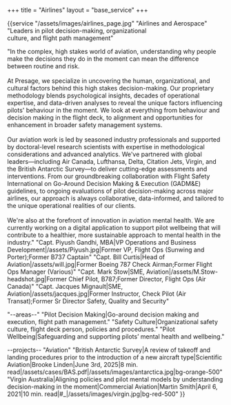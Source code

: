 +++
title = "Airlines"
layout = "base_service"
+++

{{service 
"/assets/images/airlines_page.jpg"
"Airlines and Aerospace" 
"Leaders in pilot decision-making, organizational <br> culture, and flight path management"

"In the complex, high stakes world of aviation, understanding why
people make the decisions they do in the moment can mean the
difference between routine and risk.
<br />
<br />
At Presage, we specialize in uncovering the human,
organizational, and cultural factors behind this high stakes
decision-making. Our proprietary methodology blends
psychological insights, decades of operational expertise, and
data-driven analyses to reveal the unique factors influencing
pilots' behaviour in the moment. We look at everything from
behaviour and decision making in the flight deck, to alignment
and opportunities for enhancement in broader safety management
systems.
<br />
<br />
Our aviation work is led by seasoned industry professionals and
supported by doctoral-level research scientists with expertise
in methodological considerations and advanced analytics. We've
partnered with global leaders—including Air Canada, Lufthansa,
Delta, Citation Jets, Virgin, and the British Antarctic
Survey—to deliver cutting-edge assessments and interventions.
From our groundbreaking collaboration with Flight Safety
International on Go-Around Decision Making & Execution (GADM&E)
guidelines, to ongoing evaluations of pilot decision-making
across major airlines, our approach is always collaborative,
data-informed, and tailored to the unique operational realities
of our clients.
<br />
<br />
We're also at the forefront of innovation in aviation mental
health. We are currently working on a digital application to
support pilot wellbeing that will contribute to a healthier,
more sustainable approach to mental health in the industry."
"Capt. Piyush Gandhi, MBA|VP Operations and Business Development|/assets/Piyush.jpg|Former VP, Flight Ops (Sunwing and Porter);Former B737 Captain"
"Capt. Bill Curtis|Head of Aviation|/assets/will.jpg|Former Boeing 787 Check Airman;Former Flight Ops Manager (Various)"
"Capt. Mark Stow|SME, Aviation|/assets/M.Stow-headshot.jpg|Former Chief Pilot, B787;Former Director, Flight Ops (Air Canada)"
"Capt. Jacques Mignault|SME, Aviation|/assets/jacques.jpg|Former Instructor, Check Pilot (Air Transat);Former Sr Director Safety, Quality and Security"

"--areas--"
"Pilot Decision Making|Go-around decision making and execution, flight path management."
"Safety Culture|Organizational safety culture, flight deck person, policies and procedures."
"Pilot Wellbeing|Safeguarding and supporting pilots’ mental health and wellbeing."

--projects--
"Aviation"
"British Antarctic Survey|A review of takeoff and landing procedures prior to the introduction of a new aircraft type|Scientific Aviation|Brooke Linden|June 3rd, 2025|8 min. read|/assets/cases/BAS.pdf|/assets/images/antarctica.jpg|bg-orange-500"
"Virgin Australia|Aligning policies and pilot mental models by understanding decision-making in the moment|Commercial Aviation|Martin Smith|April 6, 2021|10 min. read|#_|/assets/images/virgin.jpg|bg-red-500"
}}
